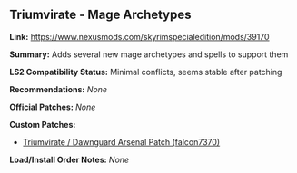 ## Triumvirate - Mage Archetypes

**Link:** https://www.nexusmods.com/skyrimspecialedition/mods/39170

**Summary:** Adds several new mage archetypes and spells to support them

**LS2 Compatibility Status:** Minimal conflicts, seems stable after patching

**Recommendations:**
_None_

**Official Patches:**
_None_

**Custom Patches:**
* [Triumvirate / Dawnguard Arsenal Patch (falcon7370)](/custom-patches/Triumvirate_-_Dawnguard_Arsenal_Patch.rar)

**Load/Install Order Notes:**
_None_
